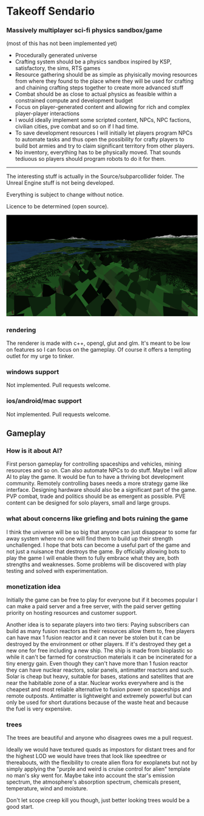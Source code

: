 # Takeoff Sendario

### Massively multiplayer sci-fi physics sandbox/game

(most of this has not been implemented yet)

* Procedurally generated universe
* Crafting system should be a physics sandbox inspired by KSP, satisfactory, the sims, RTS games
* Resource gathering should be as simple as phyisically moving resources from where they found to the place where they will be used for crafting and chaining crafting steps together to create more advanced stuff
* Combat should be as close to actual physics as feasible within a constrained compute and development budget
* Focus on player-generated content and allowing for rich and complex player-player interactions
* I would ideally implement some scripted content, NPCs, NPC factions, civilian cities, pve combat and so on if I had time.
* To save development resources I will initially let players program NPCs to automate tasks and thus open the possibility for crafty players to build bot armies and try to claim significant territory from other players.
* No inventory, everything has to be physically moved. That sounds tediuous so players should program robots to do it for them.

----

The interesting stuff is actually in the Source/subparcollider folder.
The Unreal Engine stuff is not being developed.

Everything is subject to change without notice.

Licence to be determined (open source).


![screenshot](/Takeoff_000.jpg?raw=true "")



### rendering
The renderer is made with c++, opengl, glut and glm. It's meant to be low on features so I can focus on the gameplay. Of course it offers a tempting outlet for my urge to tinker.


### windows support
Not implemented. Pull requests welcome.

### ios/android/mac support
Not implemented. Pull requests welcome.



## Gameplay

### How is it about AI?

First person gameplay for controlling spaceships and vehicles, mining resources and so on. Can also automate NPCs
to do stuff. Maybe I will allow AI to play the game. It would be fun to have a thriving bot development community.
Remotely controlling bases needs a more strategy game like interface.
Designing hardware should also be a significant part of the game.
PVP combat, trade and politics should be as emergent as possible.
PVE content can be designed for solo players, small and large groups.


### what about concerns like griefing and bots ruining the game

I think the universe will be so big that anyone can just disappear to some far away system where no one will find them to build up their strength unchallenged.
I hope that bots can become a useful part of the game and not just a nuisance that destroys the game. By officially allowing bots to play the game I will enable them to fully embrace what they are, both strengths and weaknesses.
Some problems will be discovered with play testing and solved with experimentation.


### monetization idea

Initially the game can be free to play for everyone but if it becomes popular I can make a paid server and a free server, with the paid server getting priority on hosting resources and customer support.

Another idea is to separate players into two tiers: Paying subscribers can build as many fusion reactors as their resources allow them to, free players can have max 1 fusion reactor and it can never be stolen but it can be destroyed by the environment or other players. If it's destroyed they get a new one for free including a new ship. The ship is made from bioplastic so while it can't be farmed for construction materials it can be incinerated for a tiny energy gain. Even though they can't have more than 1 fusion reactor they can have nuclear reactors, solar panels, antimatter reactors and such. Solar is cheap but heavy, suitable for bases, stations and satellites that are near the habitable zone of a star. Nuclear works everywhere and is the cheapest and most reliable alternative to fusion power on spaceships and remote outposts. Antimatter is lightweight and extremely powerful but can only be used for short durations because of the waste heat and because the fuel is very expensive.


### trees

The trees are beautiful and anyone who disagrees owes me a pull request.

Ideally we would have textured quads as impostors for distant trees and for the highest LOD we would have
trees that look like speedtree or thereabouts, with the flexibility to create alien flora for exoplanets but not by
simply applying the "purple and weird is cruise control for alien" template no man's sky went for. Maybe take into account the star's emission spectrum, the atmosphere's absorption spectrum, chemicals present,
temperature, wind and moisture.

Don't let scope creep kill you though, just better looking trees would be a good start.


